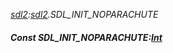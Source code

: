 _[sdl2](../../modules/sdl2/sdl2-module.md):[sdl2](../../modules/sdl2/sdl2-module.md).SDL\_INIT\_NOPARACHUTE_
##### Const SDL\_INIT\_NOPARACHUTE:[Int](../../modules/wonkey/wonkey-types-int.md)
